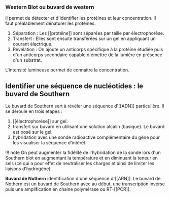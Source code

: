 ### Western Blot ou buvard de western

Il permet de détecter et d'identifier les protéines et leur
concentration. Il faut préalablement dénaturer les protéines.

1. Séparation : Les [[protéine]] sont séparées par taille par électrophorèse.
2. Transfert : Elles sont ensuite transférées sur un gel en appliquant un courant électrique.
3. Révélation : On ajoute un anticorps spécifique à la protéine étudiée puis d'un anticorps secondaire capable d'émettre de la lumière en présence d'un substrat.

L'intensité lumineuse permet de connaitre la concentration.
## Identifier une séquence de nucléotides : le buvard de Southern

Le buvard de Southern sert à révéler une séquence d'[[ADN]] particulière. Il se déroule en trois étapes :

1. [[électrophorèse]] sur gel.
2. transfert sur buvard en utilisant une solution alcalin (basique). Le buvard est posé sur le gel.
3. hybridation avec une sonde radioactive complémentaire du gène pour les visualiser la séquence d'intérêt.

!!! note
    On peut augmenter la fidélité de l'hybridation de la sonde lors d'un Southern blot en augmentant la température et en diminuant la teneur en sels (ce qui a pour effet de neutraliser les charges et ainsi de limiter les liaisons d'hydrogène).

__Buvard de Nothern__ identification d'une séquence d'[[ARN]]. Le buvard de Nothern est un buvard de Southern avec au début, une transcription inverse puis une amplification en chaine polymérase ou RT-[[PCR]].
